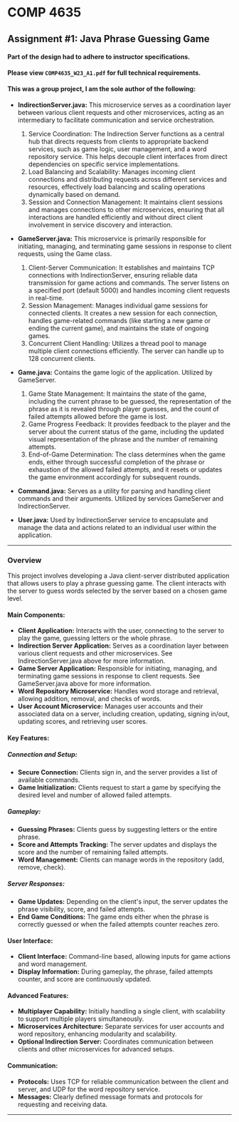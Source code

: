 # COMP 4635
## Assignment #1: Java Phrase Guessing Game

#### Part of the design had to adhere to instructor specifications.
**Please view `COMP4635_W23_A1.pdf` for full technical requirements.**

#### This was a group project, I am the sole author of the following: 
- **IndirectionServer.java:** This microservice serves as a coordination layer between various client requests and other microservices, acting as an intermediary to facilitate communication and service orchestration. 
    1. Service Coordination: The Indirection Server functions as a central hub that directs requests from clients to appropriate backend services, such as game logic, user management, and a word repository service. This helps decouple client interfaces from direct dependencies on specific service implementations.
    2. Load Balancing and Scalability: Manages incoming client connections and distributing requests across different services and resources, effectively load balancing and scaling operations dynamically based on demand.
    3. Session and Connection Management: It maintains client sessions and manages connections to other microservices, ensuring that all interactions are handled efficiently and without direct client involvement in service discovery and interaction.

- **GameServer.java:** This microservice is primarily responsible for initiating, managing, and terminating game sessions in response to client requests, using the Game class. 
    1. Client-Server Communication: It establishes and maintains TCP connections with IndirectionServer, ensuring reliable data transmission for game actions and commands. The server listens on a specified port (default 5000) and handles incoming client requests in real-time.
    2. Session Management: Manages individual game sessions for connected clients. It creates a new session for each connection, handles game-related commands (like starting a new game or ending the current game), and maintains the state of ongoing games.
    3. Concurrent Client Handling: Utilizes a thread pool to manage multiple client connections efficiently. The server can handle up to 128 concurrent clients.

- **Game.java:** Contains the game logic of the application. Utilized by GameServer.
    1. Game State Management: It maintains the state of the game, including the current phrase to be guessed, the representation of the phrase as it is revealed through player guesses, and the count of failed attempts allowed before the game is lost.
    2. Game Progress Feedback: It provides feedback to the player and the server about the current status of the game, including the updated visual representation of the phrase and the number of remaining attempts.
    3. End-of-Game Determination: The class determines when the game ends, either through successful completion of the phrase or exhaustion of the allowed failed attempts, and it resets or updates the game environment accordingly for subsequent rounds.
    
- **Command.java:** Serves as a utility for parsing and handling client commands and their arguments. Utilized by services GameServer and IndirectionServer.

- **User.java:** Used by IndirectionServer service to encapsulate and manage the data and actions related to an individual user within the application.

---

### Overview

This project involves developing a Java client-server distributed application that allows users to play a phrase guessing game. The client interacts with the server to guess words selected by the server based on a chosen game level.

#### Main Components:

- **Client Application:** Interacts with the user, connecting to the server to play the game, guessing letters or the whole phrase.
- **Indirection Server Application:** Serves as a coordination layer between various client requests and other microservices. See IndirectionServer.java above for more information.
- **Game Server Application:** Responsible for initiating, managing, and terminating game sessions in response to client requests. See GameServer.java above for more information.
- **Word Repository Microservice:** Handles word storage and retrieval, allowing addition, removal, and checks of words.
- **User Account Microservice:** Manages user accounts and their associated data on a server, including creation, updating, signing in/out, updating scores, and retrieving user scores.

#### Key Features:

##### Connection and Setup:
- **Secure Connection:** Clients sign in, and the server provides a list of available commands.
- **Game Initialization:** Clients request to start a game by specifying the desired level and number of allowed failed attempts.

##### Gameplay:
- **Guessing Phrases:** Clients guess by suggesting letters or the entire phrase.
- **Score and Attempts Tracking:** The server updates and displays the score and the number of remaining failed attempts.
- **Word Management:** Clients can manage words in the repository (add, remove, check).

##### Server Responses:
- **Game Updates:** Depending on the client's input, the server updates the phrase visibility, score, and failed attempts.
- **End Game Conditions:** The game ends either when the phrase is correctly guessed or when the failed attempts counter reaches zero.

#### User Interface:
- **Client Interface:** Command-line based, allowing inputs for game actions and word management.
- **Display Information:** During gameplay, the phrase, failed attempts counter, and score are continuously updated.

#### Advanced Features:
- **Multiplayer Capability:** Initially handling a single client, with scalability to support multiple players simultaneously.
- **Microservices Architecture:** Separate services for user accounts and word repository, enhancing modularity and scalability.
- **Optional Indirection Server:** Coordinates communication between clients and other microservices for advanced setups.

#### Communication:
- **Protocols:** Uses TCP for reliable communication between the client and server, and UDP for the word repository service.
- **Messages:** Clearly defined message formats and protocols for requesting and receiving data.

---

